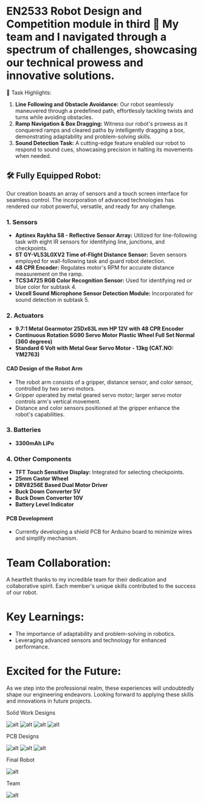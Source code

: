 # EN2533 Robot Design and Competition module in third 🌟 My team and I navigated through a spectrum of challenges, showcasing our technical prowess and innovative solutions.

🏁 Task Highlights:
1. **Line Following and Obstacle Avoidance:** Our robot seamlessly maneuvered through a predefined path, effortlessly tackling twists and turns while avoiding obstacles.
2. **Ramp Navigation & Box Dragging:** Witness our robot's prowess as it conquered ramps and cleared paths by intelligently dragging a box, demonstrating adaptability and problem-solving skills.
3. **Sound Detection Task:** A cutting-edge feature enabled our robot to respond to sound cues, showcasing precision in halting its movements when needed.

## 🛠️ Fully Equipped Robot:
Our creation boasts an array of sensors and a touch screen interface for seamless control. The incorporation of advanced technologies has rendered our robot powerful, versatile, and ready for any challenge.

### 1. Sensors
- **Aptinex Raykha S8 - Reflective Sensor Array:** Utilized for line-following task with eight IR sensors for identifying line, junctions, and checkpoints.
- **ST GY-VL53L0XV2 Time of-Flight Distance Sensor:** Seven sensors employed for wall-following task and guard robot detection.
- **48 CPR Encoder:** Regulates motor's RPM for accurate distance measurement on the ramp.
- **TCS34725 RGB Color Recognition Sensor:** Used for identifying red or blue color for subtask 4.
- **Uxcell Sound Microphone Sensor Detection Module:** Incorporated for sound detection in subtask 5.

### 2. Actuators
- **9.7:1 Metal Gearmotor 25Dx63L mm HP 12V with 48 CPR Encoder**
- **Continuous Rotation SG90 Servo Motor Plastic Wheel Full Set Normal (360 degrees)**
- **Standard 6 Volt with Metal Gear Servo Motor - 13kg (CAT.NO: YM2763)**
  
#### CAD Design of the Robot Arm
- The robot arm consists of a gripper, distance sensor, and color sensor, controlled by two servo motors.
- Gripper operated by metal geared servo motor; larger servo motor controls arm's vertical movement.
- Distance and color sensors positioned at the gripper enhance the robot's capabilities.

### 3. Batteries
- **3300mAh LiPo**

### 4. Other Components
- **TFT Touch Sensitive Display:** Integrated for selecting checkpoints.
- **25mm Castor Wheel**
- **DRV8256E Based Dual Motor Driver**
- **Buck Down Converter 5V**
- **Buck Down Converter 10V**
- **Battery Level Indicator**

#### PCB Development
- Currently developing a shield PCB for Arduino board to minimize wires and simplify mechanism.



# Team Collaboration:
A heartfelt thanks to my incredible team for their dedication and collaborative spirit. Each member's unique skills contributed to the success of our robot.

# Key Learnings:
- The importance of adaptability and problem-solving in robotics.
- Leveraging advanced sensors and technology for enhanced performance.

# Excited for the Future:
As we step into the professional realm, these experiences will undoubtedly shape our engineering endeavors. Looking forward to applying these skills and innovations in future projects.

Solid Work Designs

![alt](Images/IMG-20231121-WA0011.jpg)
![alt](Images/IMG-20231121-WA0012.jpg)
![alt](Images/IMG-20231121-WA0013.jpg)
![alt](Images/IMG-20231121-WA0014.jpg)

PCB Designs

![alt](Images/Screenshot%202024-01-02%20172855.png)
![alt](Images/Screenshot%202024-01-02%20173031.png)
![alt](Images/Screenshot%202024-01-02%20173008.png)

Final Robot

![alt](Images/20231209_140333-2.jpg)

Team

![alt](Images/IMG-20231210-WA0021-2.jpg)
